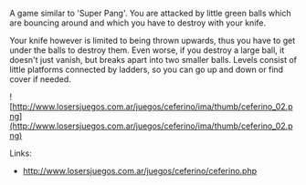 A game similar to 'Super Pang'. You are attacked by little green balls which are bouncing around and which you have to destroy with your knife.

Your knife however is limited to being thrown upwards, thus you have to get under the balls to destroy them. Even worse, if you destroy a large ball, it doesn't just vanish, but breaks apart into two smaller balls. Levels consist of little platforms connected by ladders, so you can go up and down or find cover if needed.

![http://www.losersjuegos.com.ar/juegos/ceferino/ima/thumb/ceferino_02.png](http://www.losersjuegos.com.ar/juegos/ceferino/ima/thumb/ceferino_02.png)



Links:

  * http://www.losersjuegos.com.ar/juegos/ceferino/ceferino.php